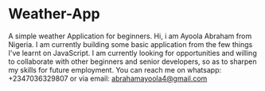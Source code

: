 # Weather-App
A simple weather Application for beginners.
Hi, i am Ayoola Abraham from Nigeria.
I am currently building some basic application from the few things I've learnt on JavaScript. 
I am currently looking for opportunities and willing to collaborate with other beginners and senior developers, so as to sharpen my skills for future employment. 
You can reach me on whatsapp: +2347036329807 or via email: abrahamayoola4@gmail.com
